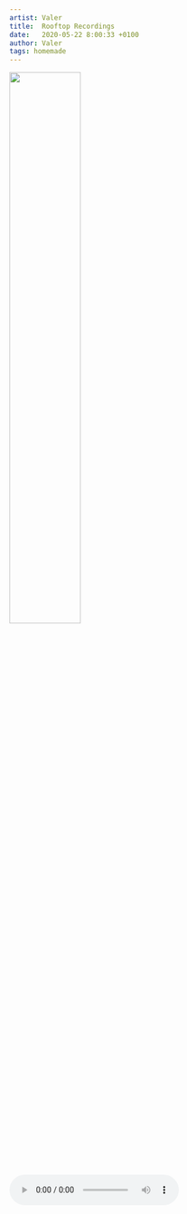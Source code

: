 ```yaml
---
artist: Valer
title:  Rooftop Recordings
date:   2020-05-22 8:00:33 +0100
author: Valer
tags: homemade
---
```

<div class="photo-container">
  <img src="https://www.dropbox.com/s/59u8k3okatiplna/koch.jpeg?raw=1" type="image/jpeg" style="width:50%;">
</div>

<div class="audio-container ">

<audio controls>
  <source src="https://www.dropbox.com/s/g8mfu17huphyqge/Moosstra%C3%9Fe.m4a?raw=1" type="audio/mpeg">
</audio>

</div>
